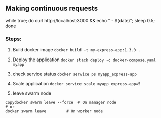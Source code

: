## Making continuous requests

while true; do curl http://localhost:3000 && echo " - $(date)"; sleep 0.5; done

### Steps:

1. Build docker image
   `docker build -t my-express-app:1.3.0 .`

2. Deploy the application
   `docker stack deploy -c docker-compose.yaml myapp`

3. check service status
   `docker service ps myapp_express-app`

4. Scale application
   `docker service scale myapp_express-app=5`

5. leave swarm node

```
Copydocker swarm leave --force  # On manager node
# or
docker swarm leave         # On worker node
```
